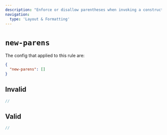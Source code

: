 ```yaml
---
description: "Enforce or disallow parentheses when invoking a constructor with no arguments"
navigation:
  type: 'Layout & Formatting'
---
```


# `new-parens`

The config that applied to this rule are:

```json
{
  "new-parens": []
}
```

## Invalid

```js invalid
//
```

## Valid

```js valid
//
```
  